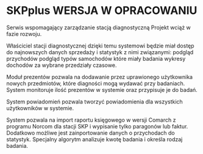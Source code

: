 # SKPplus WERSJA W OPRACOWANIU
Serwis wspomagający zarządzanie stacją diagnostyczną
Projekt wciąż w fazie rozwoju.

Właściciel stacji diagnostycznej dzięki temu systemowi będzie miał dostęp do najnowszych danych sprzedaży i statystyk z nimi związanymi:
podgląd przychodów
podgląd typów samochodów które miały badania
wykresy dochodów za wybrane przedziały czasowe.

Moduł prezentów pozwala na dodawanie przez uprawionego użytkownika nowych przedmiotów, które diagności mogą wydawać przy badaniach.
System monitoruje ilość prezentów w systemie oraz przypisuje je do badań.

System powiadomień pozwala tworzyć powiadomienia dla wszystkich użytkowników w systemie.

System pozwala na import raportu księgowego w wersji Comarch z programu Norcom dla stacji SKP i wypisanie tylko paragonów lub faktur.
Dodatkowo możliwe jest zainportowanie danych o przychodach do statystyk. Specjalny algorytm analizuje kwotę badania i określa rodzaj badania.



